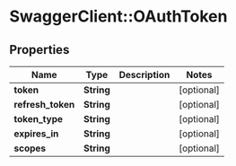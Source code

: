 # SwaggerClient::OAuthToken

## Properties
Name | Type | Description | Notes
------------ | ------------- | ------------- | -------------
**token** | **String** |  | [optional] 
**refresh_token** | **String** |  | [optional] 
**token_type** | **String** |  | [optional] 
**expires_in** | **String** |  | [optional] 
**scopes** | **String** |  | [optional] 


